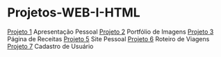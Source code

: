 # Projetos-WEB-I-HTML
[Projeto 1](Projeto1/index.html) Apresentação Pessoal
[Projeto 2](Projeto2/index.html) Portfólio de Imagens
[Projeto 3](Projeto3/index.html) Página de Receitas
[Projeto 5](Projeto5/index.html) Site Pessoal
[Projeto 6](Projeto6/index.html) Roteiro de Viagens
[Projeto 7](Projeto7/index.html) Cadastro de Usuário
